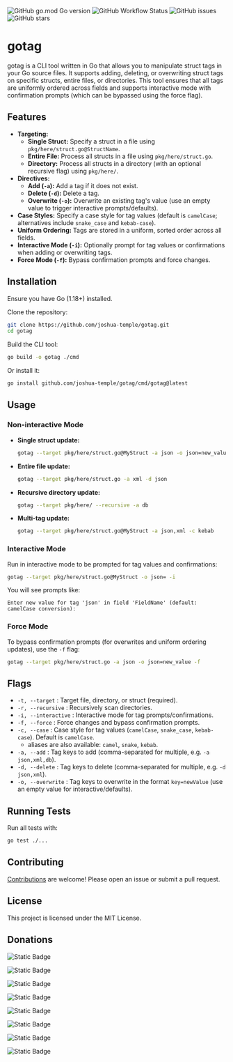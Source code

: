 ![GitHub go.mod Go version](https://img.shields.io/github/go-mod/go-version/joshua-temple/gotag)
![GitHub Workflow Status](https://img.shields.io/github/actions/workflow/status/joshua-temple/gotag/test.yml?label=tests)
![GitHub issues](https://img.shields.io/github/issues/joshua-temple/gotag)
![GitHub stars](https://img.shields.io/github/stars/joshua-temple/gotag?style=social)


# gotag

gotag is a CLI tool written in Go that allows you to manipulate struct tags in your Go source files. It supports adding, deleting, or overwriting struct tags on specific structs, entire files, or directories. This tool ensures that all tags are uniformly ordered across fields and supports interactive mode with confirmation prompts (which can be bypassed using the force flag).

## Features

- **Targeting:**
  - **Single Struct:** Specify a struct in a file using `pkg/here/struct.go@StructName`.
  - **Entire File:** Process all structs in a file using `pkg/here/struct.go`.
  - **Directory:** Process all structs in a directory (with an optional recursive flag) using `pkg/here/`.
- **Directives:**
  - **Add (`-a`):** Add a tag if it does not exist.
  - **Delete (`-d`):** Delete a tag.
  - **Overwrite (`-o`):** Overwrite an existing tag's value (use an empty value to trigger interactive prompts/defaults).
- **Case Styles:** Specify a case style for tag values (default is `camelCase`; alternatives include `snake_case` and `kebab-case`).
- **Uniform Ordering:** Tags are stored in a uniform, sorted order across all fields.
- **Interactive Mode (`-i`):** Optionally prompt for tag values or confirmations when adding or overwriting tags.
- **Force Mode (`-f`):** Bypass confirmation prompts and force changes.

## Installation

Ensure you have Go (1.18+) installed.

Clone the repository:

```bash
git clone https://github.com/joshua-temple/gotag.git
cd gotag
```

Build the CLI tool:

```bash
go build -o gotag ./cmd
```

Or install it:

```bash
go install github.com/joshua-temple/gotag/cmd/gotag@latest
```

## Usage

### Non-interactive Mode

- **Single struct update:**

  ```bash
  gotag --target pkg/here/struct.go@MyStruct -a json -o json=new_value --case snake_case
  ```

- **Entire file update:**

  ```bash
  gotag --target pkg/here/struct.go -a xml -d json
  ```

- **Recursive directory update:**

  ```bash
  gotag --target pkg/here/ --recursive -a db
  ```

- **Multi-tag update:**
  ```bash
  gotag --target pkg/here/struct.go@MyStruct -a json,xml -c kebab
  ```

### Interactive Mode

Run in interactive mode to be prompted for tag values and confirmations:

```bash
gotag --target pkg/here/struct.go@MyStruct -o json= -i
```

You will see prompts like:

```text
Enter new value for tag 'json' in field 'FieldName' (default: camelCase conversion):
```

### Force Mode

To bypass confirmation prompts (for overwrites and uniform ordering updates), use the `-f` flag:

```bash
gotag --target pkg/here/struct.go -a json -o json=new_value -f
```

## Flags

- `-t, --target` : Target file, directory, or struct (required).
- `-r, --recursive` : Recursively scan directories.
- `-i, --interactive` : Interactive mode for tag prompts/confirmations.
- `-f, --force` : Force changes and bypass confirmation prompts.
- `-c, --case` : Case style for tag values (`camelCase`, `snake_case`, `kebab-case`). Default is `camelCase`.
  - aliases are also available: `camel`, `snake`, `kebab`.
- `-a, --add` : Tag keys to add (comma-separated for multiple, e.g. `-a json,xml,db`).
- `-d, --delete` : Tag keys to delete (comma-separated for multiple, e.g. `-d json,xml`).
- `-o, --overwrite` : Tag keys to overwrite in the format `key=newValue` (use an empty value for interactive/defaults).

## Running Tests

Run all tests with:

```bash
go test ./...
```

## Contributing

[Contributions](./CONTRIBUTING.md) are welcome! Please open an issue or submit a pull request.

## License

This project is licensed under the MIT License.

## Donations

![Static Badge](https://img.shields.io/badge/XRP_(2174028412)-rw2ciyaNshpHe7bCHo4bRWq6pqqynnWKQg-blue?style=for-the-badge&logo=XRP&logoColor=white)

![Static Badge](https://img.shields.io/badge/Hedera_(3927122871)-0.0.1133968-blue?style=for-the-badge&logo=Hedera&logoColor=white)

![Static Badge](https://img.shields.io/badge/Bitcoin-bc1q7f49uuzrq2hwyclct78whaaekwpcd6r4p69mj9-blue?style=for-the-badge&logo=Bitcoin&logoColor=yellow)

![Static Badge](https://img.shields.io/badge/Polygon-0x242F47E66d725fDd5116c87a586066c5D0Cd1d3C-blue?style=for-the-badge&logo=Polygon&logoColor=pink)

![Static Badge](https://img.shields.io/badge/SUI-0x4e637f0dca15d71f3ed967ffd188e20ce9fe49f372396f251c85a1e0541d7de4-blue?style=for-the-badge&logo=Sui&logoColor=blue)

![Static Badge](https://img.shields.io/badge/Base-0x242F47E66d725fDd5116c87a586066c5D0Cd1d3C-blue?style=for-the-badge&logo=Ethereum&logoColor=white)

![Static Badge](https://img.shields.io/badge/Ethereum-0x242F47E66d725fDd5116c87a586066c5D0Cd1d3C-blue?style=for-the-badge&logo=Ethereum&logoColor=white)

![Static Badge](https://img.shields.io/badge/Solana-FuTked8fnRAiFsYNjQPsnuPQBcdQd2QZ2K822LvjYxvu-blue?style=for-the-badge&logo=Solana&logoColor=teal)



